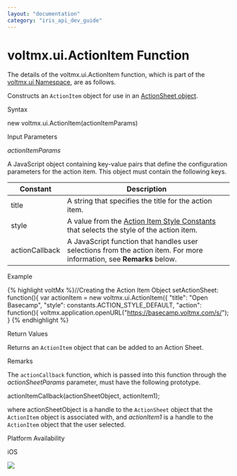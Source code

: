 ```yaml
---
layout: "documentation"
category: "iris_api_dev_guide"
---
```

                             


voltmx.ui.ActionItem Function
===========================

The details of the voltmx.ui.ActionItem function, which is part of the [voltmx.ui Namespace](voltmx.ui_functions.html), are as follows.

Constructs an `ActionItem` object for use in an [ActionSheet object](actionsheet_object_methods.html#actionsheet-object).

Syntax

new voltmx.ui.ActionItem(actionItemParams)

Input Parameters

_actionItemParams_

A JavaScript object containing key-value pairs that define the configuration parameters for the action item. This object must contain the following keys.

| Constant | Description |
| --- | --- |
| title | A string that specifies the title for the action item. |
| style | A value from the [](constants_namespace.html#ActionItemStyles)[Action Item Style Constants](constants_namespace.html#ActionItemStyles) that selects the style of the action item. |
| actionCallback | A JavaScript function that handles user selections from the action item. For more information, see **Remarks** below. |

Example

{% highlight voltMx %}//Creating the Action Item Object
  setActionSheet: function(){
    var actionItem = new voltmx.ui.ActionItem({
    "title": "Open Basecamp",
    "style": constants.ACTION_STYLE_DEFAULT,
    "action": function(){
     voltmx.application.openURL("https://basecamp.voltmx.com/s/");
    }
{% endhighlight %}

Return Values

Returns an `ActionItem` object that can be added to an Action Sheet.

Remarks

The `actionCallback` function, which is passed into this function through the _actionSheetParams_ parameter, must have the following prototype.

actionItemCallback(actionSheetObject, actionItem1);

where actionSheetObject is a handle to the `ActionSheet` object that the `ActionItem` object is associated with, and _actionItem1_ is a handle to the `ActionItem` object that the user selected.

Platform Availability

iOS

![](resources/prettify/onload.png)
